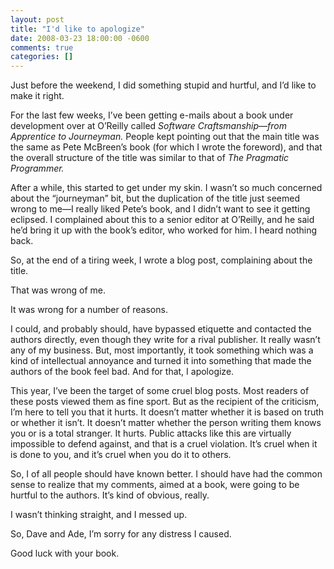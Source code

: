 ```yaml
---
layout: post
title: "I'd like to apologize"
date: 2008-03-23 18:00:00 -0600
comments: true
categories: []
---
```


Just before the weekend, I did something stupid and hurtful, and I’d like to make it right.


For the last few weeks, I’ve been getting e-mails about a book under development over at O’Reilly called _Software Craftsmanship—from Apprentice to Journeyman._ People kept pointing out that the main title was the same as Pete McBreen’s book (for which I wrote the foreword), and that the overall structure of the title was similar to that of _The Pragmatic Programmer._


After a while, this started to get under my skin. I wasn’t so much concerned about the “journeyman” bit, but the duplication of the title just seemed wrong to me—I really liked Pete’s book, and I didn’t want to see it getting eclipsed. I complained about this to a senior editor at O’Reilly, and he said he’d bring it up with the book’s editor, who worked for him. I heard nothing back.


So, at the end of a tiring week, I wrote a blog post, complaining about the title.


That was wrong of me.


It was wrong for a number of reasons.

I could, and probably should, have bypassed etiquette and contacted the authors directly, even though they write for a rival publisher.
It really wasn’t any of my business.
But, most importantly, it took something which was a kind of intellectual annoyance and turned it into something that made the authors of the book feel bad. And for that, I apologize.

This year, I’ve been the target of some cruel blog posts. Most readers of these posts viewed them as fine sport. But as the recipient of the criticism, I’m here to tell you that it hurts. It doesn’t matter whether it is based on truth or whether it isn’t. It doesn’t matter whether the person writing them knows you or is a total stranger. It hurts. Public attacks like this are virtually impossible to defend against, and that is a cruel violation. It’s cruel when it is done to you, and it’s cruel when you do it to others.


So, I of all people should have known better. I should have had the common sense to realize that my comments, aimed at a book, were going to be hurtful to the authors. It’s kind of obvious, really.


I wasn’t thinking straight, and I messed up.


So, Dave and Ade, I’m sorry for any distress I caused.


Good luck with your book.

